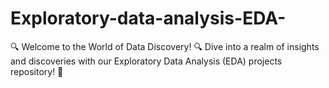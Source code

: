 # Exploratory-data-analysis-EDA-
🔍 Welcome to the World of Data Discovery! 🔍  Dive into a realm of insights and discoveries with our Exploratory Data Analysis (EDA) projects repository! 🌟
